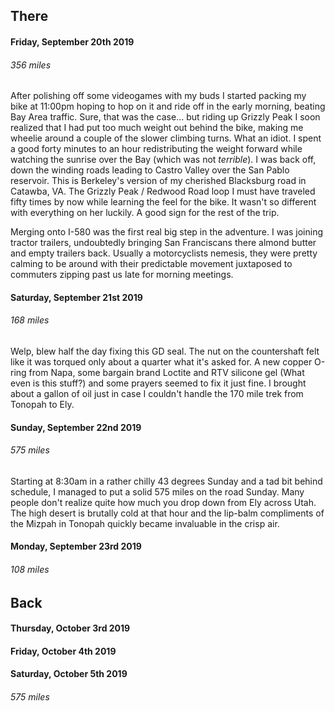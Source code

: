 ## There

#### Friday, September 20th 2019
###### 356 miles

After polishing off some videogames with my buds I started packing my bike at 11:00pm hoping to hop on it and ride off in the early morning, beating Bay Area traffic. Sure, that was the case… but riding up Grizzly Peak I soon realized that I had put too much weight out behind the bike, making me wheelie around a couple of the slower climbing turns. What an idiot. I spent a good forty minutes to an hour redistributing the weight forward while watching the sunrise over the Bay (which was not *terrible*). I was back off, down the winding roads leading to Castro Valley over the San Pablo reservoir. This is Berkeley's version of my cherished Blacksburg road in Catawba, VA. The Grizzly Peak / Redwood Road loop I must have traveled fifty times by now while learning the feel for the bike. It wasn't so different with everything on her luckily. A good sign for the rest of the trip.

Merging onto I-580 was the first real big step in the adventure. I was joining tractor trailers, undoubtedly bringing San Franciscans there almond butter and empty trailers back. Usually a motorcyclists nemesis, they were pretty calming to be around with their predictable movement juxtaposed to commuters zipping past us late for morning meetings.


#### Saturday, September 21st 2019
###### 168 miles

Welp, blew half the day fixing this GD seal. The nut on the countershaft felt like it was torqued only about a quarter what it's asked for. A new copper O-ring from Napa, some bargain brand Loctite and RTV silicone gel (What even is this stuff?) and some prayers seemed to fix it just fine. I brought about a gallon of oil just in case I couldn't handle the 170 mile trek from Tonopah to Ely.

#### Sunday, September 22nd 2019
###### 575 miles

Starting at 8:30am in a rather chilly 43 degrees Sunday and a tad bit behind schedule, I managed to put a solid 575 miles on the road Sunday. Many people don't realize quite how much you drop down from Ely across Utah. The high desert is brutally cold at that hour and the lip-balm compliments of the Mizpah in Tonopah quickly became invaluable in the crisp air.  

#### Monday, September 23rd 2019
###### 108 miles



## Back

#### Thursday, October 3rd 2019

#### Friday, October 4th 2019

#### Saturday, October 5th 2019
###### 575 miles
